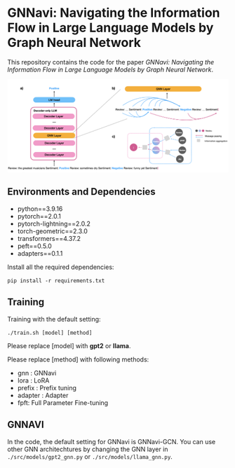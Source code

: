 # GNNavi: Navigating the Information Flow in Large Language Models by Graph Neural Network
This repository contains the code for the paper *GNNavi: Navigating the Information Flow in Large Language Models by Graph Neural Network*.

![image](./image/model_overview.png)

## Environments and Dependencies
- python==3.9.16
- pytorch==2.0.1
- pytorch-lightning==2.0.2
- torch-geometric==2.3.0
- transformers==4.37.2 
- peft==0.5.0
- adapters==0.1.1

Install all the required dependencies:
```
pip install -r requirements.txt
```

## Training
Training with the default setting:
```
./train.sh [model] [method]
```
Please replace [model] with **gpt2** or **llama**.

Please replace [method] with following methods:

- gnn : GNNavi
- lora : LoRA 
- prefix : Prefix tuning
- adapter : Adapter
- fpft: Full Parameter Fine-tuning


## GNNAVI
In the code, the default setting for GNNavi is GNNavi-GCN. You can use other GNN architechtures by changing the GNN layer in `./src/models/gpt2_gnn.py` or `./src/models/llama_gnn.py`. 

